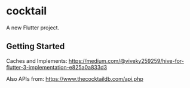 # cocktail

A new Flutter project.

## Getting Started

Caches and Implements:
https://medium.com/@viveky259259/hive-for-flutter-3-implementation-e825a0a833d3

Also APIs from:
https://www.thecocktaildb.com/api.php


